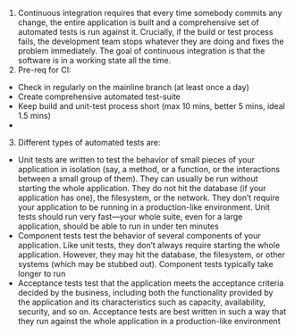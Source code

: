 1. Continuous integration requires that every time somebody commits any change, the entire application is built and a comprehensive set of automated tests is run against it. Crucially, if the build or test process fails, the development team stops whatever they are doing and fixes the problem immediately. The goal of continuous integration is that the software is in a working state all the time.
2. Pre-req for CI:
  * Check in regularly on the mainline branch (at least once a day)
  * Create comprehensive automated test-suite
  * Keep build and unit-test process short (max 10 mins, better 5 mins, ideal 1.5 mins)
  * 
3. Different types of automated tests are:
  * Unit tests are written to test the behavior of small pieces of your application in isolation (say, a method, or a function, or the interactions between a small group of them). They can usually be run without starting the whole application. They do not hit the database (if your application has one), the filesystem, or the network. They don’t require your application to be running in a production-like environment. Unit tests should run very fast—your whole suite, even for a large application, should be able to run in under ten minutes
  * Component tests test the behavior of several components of your application. Like unit tests, they don’t always require starting the whole application. However, they may hit the database, the filesystem, or other systems (which may be stubbed out). Component tests typically take longer to run
  * Acceptance tests test that the application meets the acceptance criteria decided by the business, including both the functionality provided by the application and its characteristics such as capacity, availability, security, and so on. Acceptance tests are best written in such a way that they run against the whole application in a production-like environment
